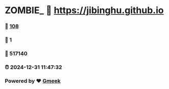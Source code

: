 # ZOMBIE_ :link: https://jibinghu.github.io 
### :page_facing_up: [108](https://jibinghu.github.io/tag.html) 
### :speech_balloon: 1 
### :hibiscus: 517140 
### :alarm_clock: 2024-12-31 11:47:32 
### Powered by :heart: [Gmeek](https://github.com/Meekdai/Gmeek)
